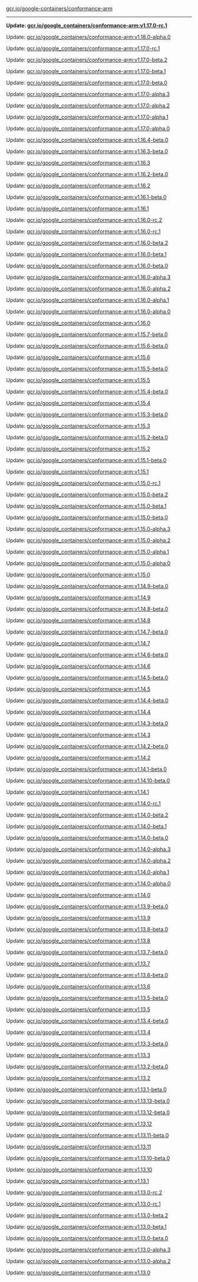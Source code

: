 [gcr.io/google-containers/conformance-arm](https://hub.docker.com/r/cruse/conformance-arm/tags/) 

----
**Update: [gcr.io/google_containers/conformance-arm:v1.17.0-rc.1](https://hub.docker.com/r/cruse/conformance-arm/tags/)**

Update: [gcr.io/google_containers/conformance-arm:v1.18.0-alpha.0](https://hub.docker.com/r/cruse/conformance-arm/tags/)

Update: [gcr.io/google_containers/conformance-arm:v1.17.0-rc.1](https://hub.docker.com/r/cruse/conformance-arm/tags/)

Update: [gcr.io/google_containers/conformance-arm:v1.17.0-beta.2](https://hub.docker.com/r/cruse/conformance-arm/tags/)

Update: [gcr.io/google_containers/conformance-arm:v1.17.0-beta.1](https://hub.docker.com/r/cruse/conformance-arm/tags/)

Update: [gcr.io/google_containers/conformance-arm:v1.17.0-beta.0](https://hub.docker.com/r/cruse/conformance-arm/tags/)

Update: [gcr.io/google_containers/conformance-arm:v1.17.0-alpha.3](https://hub.docker.com/r/cruse/conformance-arm/tags/)

Update: [gcr.io/google_containers/conformance-arm:v1.17.0-alpha.2](https://hub.docker.com/r/cruse/conformance-arm/tags/)

Update: [gcr.io/google_containers/conformance-arm:v1.17.0-alpha.1](https://hub.docker.com/r/cruse/conformance-arm/tags/)

Update: [gcr.io/google_containers/conformance-arm:v1.17.0-alpha.0](https://hub.docker.com/r/cruse/conformance-arm/tags/)

Update: [gcr.io/google_containers/conformance-arm:v1.16.4-beta.0](https://hub.docker.com/r/cruse/conformance-arm/tags/)

Update: [gcr.io/google_containers/conformance-arm:v1.16.3-beta.0](https://hub.docker.com/r/cruse/conformance-arm/tags/)

Update: [gcr.io/google_containers/conformance-arm:v1.16.3](https://hub.docker.com/r/cruse/conformance-arm/tags/)

Update: [gcr.io/google_containers/conformance-arm:v1.16.2-beta.0](https://hub.docker.com/r/cruse/conformance-arm/tags/)

Update: [gcr.io/google_containers/conformance-arm:v1.16.2](https://hub.docker.com/r/cruse/conformance-arm/tags/)

Update: [gcr.io/google_containers/conformance-arm:v1.16.1-beta.0](https://hub.docker.com/r/cruse/conformance-arm/tags/)

Update: [gcr.io/google_containers/conformance-arm:v1.16.1](https://hub.docker.com/r/cruse/conformance-arm/tags/)

Update: [gcr.io/google_containers/conformance-arm:v1.16.0-rc.2](https://hub.docker.com/r/cruse/conformance-arm/tags/)

Update: [gcr.io/google_containers/conformance-arm:v1.16.0-rc.1](https://hub.docker.com/r/cruse/conformance-arm/tags/)

Update: [gcr.io/google_containers/conformance-arm:v1.16.0-beta.2](https://hub.docker.com/r/cruse/conformance-arm/tags/)

Update: [gcr.io/google_containers/conformance-arm:v1.16.0-beta.1](https://hub.docker.com/r/cruse/conformance-arm/tags/)

Update: [gcr.io/google_containers/conformance-arm:v1.16.0-beta.0](https://hub.docker.com/r/cruse/conformance-arm/tags/)

Update: [gcr.io/google_containers/conformance-arm:v1.16.0-alpha.3](https://hub.docker.com/r/cruse/conformance-arm/tags/)

Update: [gcr.io/google_containers/conformance-arm:v1.16.0-alpha.2](https://hub.docker.com/r/cruse/conformance-arm/tags/)

Update: [gcr.io/google_containers/conformance-arm:v1.16.0-alpha.1](https://hub.docker.com/r/cruse/conformance-arm/tags/)

Update: [gcr.io/google_containers/conformance-arm:v1.16.0-alpha.0](https://hub.docker.com/r/cruse/conformance-arm/tags/)

Update: [gcr.io/google_containers/conformance-arm:v1.16.0](https://hub.docker.com/r/cruse/conformance-arm/tags/)

Update: [gcr.io/google_containers/conformance-arm:v1.15.7-beta.0](https://hub.docker.com/r/cruse/conformance-arm/tags/)

Update: [gcr.io/google_containers/conformance-arm:v1.15.6-beta.0](https://hub.docker.com/r/cruse/conformance-arm/tags/)

Update: [gcr.io/google_containers/conformance-arm:v1.15.6](https://hub.docker.com/r/cruse/conformance-arm/tags/)

Update: [gcr.io/google_containers/conformance-arm:v1.15.5-beta.0](https://hub.docker.com/r/cruse/conformance-arm/tags/)

Update: [gcr.io/google_containers/conformance-arm:v1.15.5](https://hub.docker.com/r/cruse/conformance-arm/tags/)

Update: [gcr.io/google_containers/conformance-arm:v1.15.4-beta.0](https://hub.docker.com/r/cruse/conformance-arm/tags/)

Update: [gcr.io/google_containers/conformance-arm:v1.15.4](https://hub.docker.com/r/cruse/conformance-arm/tags/)

Update: [gcr.io/google_containers/conformance-arm:v1.15.3-beta.0](https://hub.docker.com/r/cruse/conformance-arm/tags/)

Update: [gcr.io/google_containers/conformance-arm:v1.15.3](https://hub.docker.com/r/cruse/conformance-arm/tags/)

Update: [gcr.io/google_containers/conformance-arm:v1.15.2-beta.0](https://hub.docker.com/r/cruse/conformance-arm/tags/)

Update: [gcr.io/google_containers/conformance-arm:v1.15.2](https://hub.docker.com/r/cruse/conformance-arm/tags/)

Update: [gcr.io/google_containers/conformance-arm:v1.15.1-beta.0](https://hub.docker.com/r/cruse/conformance-arm/tags/)

Update: [gcr.io/google_containers/conformance-arm:v1.15.1](https://hub.docker.com/r/cruse/conformance-arm/tags/)

Update: [gcr.io/google_containers/conformance-arm:v1.15.0-rc.1](https://hub.docker.com/r/cruse/conformance-arm/tags/)

Update: [gcr.io/google_containers/conformance-arm:v1.15.0-beta.2](https://hub.docker.com/r/cruse/conformance-arm/tags/)

Update: [gcr.io/google_containers/conformance-arm:v1.15.0-beta.1](https://hub.docker.com/r/cruse/conformance-arm/tags/)

Update: [gcr.io/google_containers/conformance-arm:v1.15.0-beta.0](https://hub.docker.com/r/cruse/conformance-arm/tags/)

Update: [gcr.io/google_containers/conformance-arm:v1.15.0-alpha.3](https://hub.docker.com/r/cruse/conformance-arm/tags/)

Update: [gcr.io/google_containers/conformance-arm:v1.15.0-alpha.2](https://hub.docker.com/r/cruse/conformance-arm/tags/)

Update: [gcr.io/google_containers/conformance-arm:v1.15.0-alpha.1](https://hub.docker.com/r/cruse/conformance-arm/tags/)

Update: [gcr.io/google_containers/conformance-arm:v1.15.0-alpha.0](https://hub.docker.com/r/cruse/conformance-arm/tags/)

Update: [gcr.io/google_containers/conformance-arm:v1.15.0](https://hub.docker.com/r/cruse/conformance-arm/tags/)

Update: [gcr.io/google_containers/conformance-arm:v1.14.9-beta.0](https://hub.docker.com/r/cruse/conformance-arm/tags/)

Update: [gcr.io/google_containers/conformance-arm:v1.14.9](https://hub.docker.com/r/cruse/conformance-arm/tags/)

Update: [gcr.io/google_containers/conformance-arm:v1.14.8-beta.0](https://hub.docker.com/r/cruse/conformance-arm/tags/)

Update: [gcr.io/google_containers/conformance-arm:v1.14.8](https://hub.docker.com/r/cruse/conformance-arm/tags/)

Update: [gcr.io/google_containers/conformance-arm:v1.14.7-beta.0](https://hub.docker.com/r/cruse/conformance-arm/tags/)

Update: [gcr.io/google_containers/conformance-arm:v1.14.7](https://hub.docker.com/r/cruse/conformance-arm/tags/)

Update: [gcr.io/google_containers/conformance-arm:v1.14.6-beta.0](https://hub.docker.com/r/cruse/conformance-arm/tags/)

Update: [gcr.io/google_containers/conformance-arm:v1.14.6](https://hub.docker.com/r/cruse/conformance-arm/tags/)

Update: [gcr.io/google_containers/conformance-arm:v1.14.5-beta.0](https://hub.docker.com/r/cruse/conformance-arm/tags/)

Update: [gcr.io/google_containers/conformance-arm:v1.14.5](https://hub.docker.com/r/cruse/conformance-arm/tags/)

Update: [gcr.io/google_containers/conformance-arm:v1.14.4-beta.0](https://hub.docker.com/r/cruse/conformance-arm/tags/)

Update: [gcr.io/google_containers/conformance-arm:v1.14.4](https://hub.docker.com/r/cruse/conformance-arm/tags/)

Update: [gcr.io/google_containers/conformance-arm:v1.14.3-beta.0](https://hub.docker.com/r/cruse/conformance-arm/tags/)

Update: [gcr.io/google_containers/conformance-arm:v1.14.3](https://hub.docker.com/r/cruse/conformance-arm/tags/)

Update: [gcr.io/google_containers/conformance-arm:v1.14.2-beta.0](https://hub.docker.com/r/cruse/conformance-arm/tags/)

Update: [gcr.io/google_containers/conformance-arm:v1.14.2](https://hub.docker.com/r/cruse/conformance-arm/tags/)

Update: [gcr.io/google_containers/conformance-arm:v1.14.1-beta.0](https://hub.docker.com/r/cruse/conformance-arm/tags/)

Update: [gcr.io/google_containers/conformance-arm:v1.14.10-beta.0](https://hub.docker.com/r/cruse/conformance-arm/tags/)

Update: [gcr.io/google_containers/conformance-arm:v1.14.1](https://hub.docker.com/r/cruse/conformance-arm/tags/)

Update: [gcr.io/google_containers/conformance-arm:v1.14.0-rc.1](https://hub.docker.com/r/cruse/conformance-arm/tags/)

Update: [gcr.io/google_containers/conformance-arm:v1.14.0-beta.2](https://hub.docker.com/r/cruse/conformance-arm/tags/)

Update: [gcr.io/google_containers/conformance-arm:v1.14.0-beta.1](https://hub.docker.com/r/cruse/conformance-arm/tags/)

Update: [gcr.io/google_containers/conformance-arm:v1.14.0-beta.0](https://hub.docker.com/r/cruse/conformance-arm/tags/)

Update: [gcr.io/google_containers/conformance-arm:v1.14.0-alpha.3](https://hub.docker.com/r/cruse/conformance-arm/tags/)

Update: [gcr.io/google_containers/conformance-arm:v1.14.0-alpha.2](https://hub.docker.com/r/cruse/conformance-arm/tags/)

Update: [gcr.io/google_containers/conformance-arm:v1.14.0-alpha.1](https://hub.docker.com/r/cruse/conformance-arm/tags/)

Update: [gcr.io/google_containers/conformance-arm:v1.14.0-alpha.0](https://hub.docker.com/r/cruse/conformance-arm/tags/)

Update: [gcr.io/google_containers/conformance-arm:v1.14.0](https://hub.docker.com/r/cruse/conformance-arm/tags/)

Update: [gcr.io/google_containers/conformance-arm:v1.13.9-beta.0](https://hub.docker.com/r/cruse/conformance-arm/tags/)

Update: [gcr.io/google_containers/conformance-arm:v1.13.9](https://hub.docker.com/r/cruse/conformance-arm/tags/)

Update: [gcr.io/google_containers/conformance-arm:v1.13.8-beta.0](https://hub.docker.com/r/cruse/conformance-arm/tags/)

Update: [gcr.io/google_containers/conformance-arm:v1.13.8](https://hub.docker.com/r/cruse/conformance-arm/tags/)

Update: [gcr.io/google_containers/conformance-arm:v1.13.7-beta.0](https://hub.docker.com/r/cruse/conformance-arm/tags/)

Update: [gcr.io/google_containers/conformance-arm:v1.13.7](https://hub.docker.com/r/cruse/conformance-arm/tags/)

Update: [gcr.io/google_containers/conformance-arm:v1.13.6-beta.0](https://hub.docker.com/r/cruse/conformance-arm/tags/)

Update: [gcr.io/google_containers/conformance-arm:v1.13.6](https://hub.docker.com/r/cruse/conformance-arm/tags/)

Update: [gcr.io/google_containers/conformance-arm:v1.13.5-beta.0](https://hub.docker.com/r/cruse/conformance-arm/tags/)

Update: [gcr.io/google_containers/conformance-arm:v1.13.5](https://hub.docker.com/r/cruse/conformance-arm/tags/)

Update: [gcr.io/google_containers/conformance-arm:v1.13.4-beta.0](https://hub.docker.com/r/cruse/conformance-arm/tags/)

Update: [gcr.io/google_containers/conformance-arm:v1.13.4](https://hub.docker.com/r/cruse/conformance-arm/tags/)

Update: [gcr.io/google_containers/conformance-arm:v1.13.3-beta.0](https://hub.docker.com/r/cruse/conformance-arm/tags/)

Update: [gcr.io/google_containers/conformance-arm:v1.13.3](https://hub.docker.com/r/cruse/conformance-arm/tags/)

Update: [gcr.io/google_containers/conformance-arm:v1.13.2-beta.0](https://hub.docker.com/r/cruse/conformance-arm/tags/)

Update: [gcr.io/google_containers/conformance-arm:v1.13.2](https://hub.docker.com/r/cruse/conformance-arm/tags/)

Update: [gcr.io/google_containers/conformance-arm:v1.13.1-beta.0](https://hub.docker.com/r/cruse/conformance-arm/tags/)

Update: [gcr.io/google_containers/conformance-arm:v1.13.13-beta.0](https://hub.docker.com/r/cruse/conformance-arm/tags/)

Update: [gcr.io/google_containers/conformance-arm:v1.13.12-beta.0](https://hub.docker.com/r/cruse/conformance-arm/tags/)

Update: [gcr.io/google_containers/conformance-arm:v1.13.12](https://hub.docker.com/r/cruse/conformance-arm/tags/)

Update: [gcr.io/google_containers/conformance-arm:v1.13.11-beta.0](https://hub.docker.com/r/cruse/conformance-arm/tags/)

Update: [gcr.io/google_containers/conformance-arm:v1.13.11](https://hub.docker.com/r/cruse/conformance-arm/tags/)

Update: [gcr.io/google_containers/conformance-arm:v1.13.10-beta.0](https://hub.docker.com/r/cruse/conformance-arm/tags/)

Update: [gcr.io/google_containers/conformance-arm:v1.13.10](https://hub.docker.com/r/cruse/conformance-arm/tags/)

Update: [gcr.io/google_containers/conformance-arm:v1.13.1](https://hub.docker.com/r/cruse/conformance-arm/tags/)

Update: [gcr.io/google_containers/conformance-arm:v1.13.0-rc.2](https://hub.docker.com/r/cruse/conformance-arm/tags/)

Update: [gcr.io/google_containers/conformance-arm:v1.13.0-rc.1](https://hub.docker.com/r/cruse/conformance-arm/tags/)

Update: [gcr.io/google_containers/conformance-arm:v1.13.0-beta.2](https://hub.docker.com/r/cruse/conformance-arm/tags/)

Update: [gcr.io/google_containers/conformance-arm:v1.13.0-beta.1](https://hub.docker.com/r/cruse/conformance-arm/tags/)

Update: [gcr.io/google_containers/conformance-arm:v1.13.0-beta.0](https://hub.docker.com/r/cruse/conformance-arm/tags/)

Update: [gcr.io/google_containers/conformance-arm:v1.13.0-alpha.3](https://hub.docker.com/r/cruse/conformance-arm/tags/)

Update: [gcr.io/google_containers/conformance-arm:v1.13.0-alpha.2](https://hub.docker.com/r/cruse/conformance-arm/tags/)

Update: [gcr.io/google_containers/conformance-arm:v1.13.0](https://hub.docker.com/r/cruse/conformance-arm/tags/)

